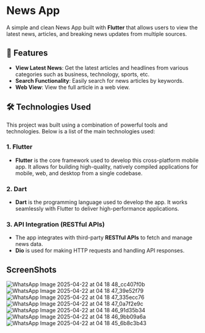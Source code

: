 # News App

A simple and clean News App built with **Flutter** that allows users to view the latest news, articles, and breaking news updates from multiple sources.

## 📱 Features

- **View Latest News**: Get the latest articles and headlines from various categories such as business, technology, sports, etc.
- **Search Functionality**: Easily search for news articles by keywords.
- **Web View**: View the full article in a web view.

## 🛠️ Technologies Used

This project was built using a combination of powerful tools and technologies. Below is a list of the main technologies used:

### 1. **Flutter**
- **Flutter** is the core framework used to develop this cross-platform mobile app. It allows for building high-quality, natively compiled applications for mobile, web, and desktop from a single codebase.

### 2. **Dart**
- **Dart** is the programming language used to develop the app. It works seamlessly with Flutter to deliver high-performance applications.

### 3. **API Integration (RESTful APIs)**
- The app integrates with third-party **RESTful APIs** to fetch and manage news data.
- **Dio** is used for making HTTP requests and handling API responses.

## ScreenShots

![WhatsApp Image 2025-04-22 at 04 18 48_cc407f0b](https://github.com/user-attachments/assets/5867dfe0-7c7f-49e0-9b6b-db43afbaeb65)
![WhatsApp Image 2025-04-22 at 04 18 47_39e52f79](https://github.com/user-attachments/assets/474b6051-983a-4be3-bbf8-28e7c51b6123)
![WhatsApp Image 2025-04-22 at 04 18 47_335ecc76](https://github.com/user-attachments/assets/25003b2c-e2a3-475e-b235-a227002643ce)
![WhatsApp Image 2025-04-22 at 04 18 47_0a7f2e9c](https://github.com/user-attachments/assets/c8b3d27a-2603-417d-880b-f03e938b3364)
![WhatsApp Image 2025-04-22 at 04 18 46_91d35b34](https://github.com/user-attachments/assets/617cc8bc-bd93-41e3-852c-6a173b22fa6a)
![WhatsApp Image 2025-04-22 at 04 18 46_9bb09a6a](https://github.com/user-attachments/assets/15cc0b50-dd00-4683-bc08-ccd1da7bd3e6)
![WhatsApp Image 2025-04-22 at 04 18 45_6b8c3b43](https://github.com/user-attachments/assets/bc835573-9e5c-40c7-b356-96d984262ddd)

